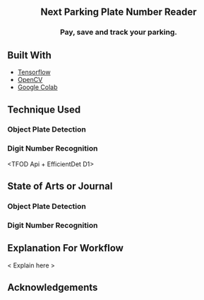 <br />
<p align="center">
  <h2 align="center">Next Parking Plate Number Reader</h2>
  <h3 align="center">Pay, save and track your parking.</h3>
</p>


## Built With

- [Tensorflow](https://www.tensorflow.org/)
- [OpenCV](https://opencv.org/)
- [Google Colab](https://colab.research.google.com/)

## Technique Used

### Object Plate Detection
<YOLO v4>

### Digit Number Recognition
<TFOD Api + EfficientDet D1>

## State of Arts or Journal

### Object Plate Detection
<SOTA YOLO v4>

### Digit Number Recognition
<SOTA EfficientDet D1>

## Explanation For Workflow
< Explain here >

## Acknowledgements

